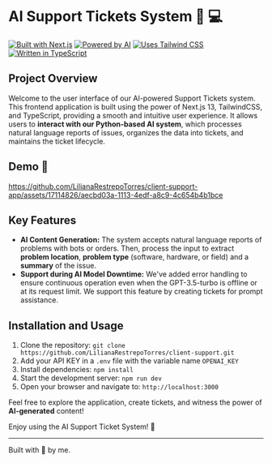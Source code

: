 # AI Support Tickets System 🤖 :computer:

[![Built with Next.js](https://img.shields.io/badge/Built%20with-Next.js-000000.svg)](https://nextjs.org/)
[![Powered by AI](https://img.shields.io/badge/Powered%20by-Artificial%20Intelligence-33ccff.svg)](https://openai.com/)
[![Uses Tailwind CSS](https://img.shields.io/badge/Uses-Tailwind%20CSS-38b2ac.svg)](https://tailwindcss.com/)
[![Written in TypeScript](https://img.shields.io/badge/Written%20in-TypeScript-007acc.svg)](https://www.typescriptlang.org/)

## Project Overview
Welcome to the user interface of our AI-powered Support Tickets system. This frontend application is built using the power of Next.js 13, TailwindCSS, and TypeScript, providing a smooth and intuitive user experience. It allows users to **interact with our Python-based AI system**, which processes natural language reports of issues, organizes the data into tickets, and maintains the ticket lifecycle.

## Demo 🚀


https://github.com/LilianaRestrepoTorres/client-support-app/assets/17114826/aecbd03a-1113-4edf-a8c9-4c654b4b1bce



## Key Features
- **AI Content Generation:** The system accepts natural language reports of problems with bots or orders. Then, process the input to extract **problem location**, **problem type** (software, hardware, or field) and a **summary** of the issue.
- **Support during AI Model Downtime:** We've added error handling to ensure continuous operation even when the GPT-3.5-turbo is offline or at its request limit. We support this feature by creating tickets for prompt assistance.


## Installation and Usage
1. Clone the repository: `git clone https://github.com/LilianaRestrepoTorres/client-support.git`
2. Add your API KEY in a `.env` file with the variable name `OPENAI_KEY`
3. Install dependencies: `npm install`
4. Start the development server: `npm run dev`
5. Open your browser and navigate to: `http://localhost:3000`

Feel free to explore the application, create tickets, and witness the power of **AI-generated** content!


Enjoy using the AI Support Ticket System! :rocket:

---
 Built with 💚 by me.
